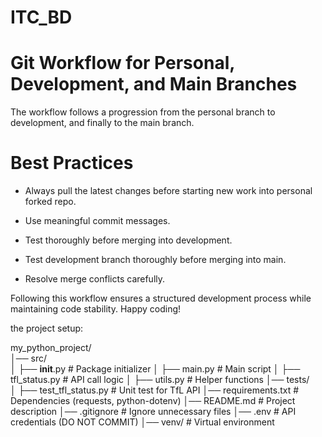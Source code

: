 # ITC_BD
# Git Workflow for Personal, Development, and Main Branches
The workflow follows a progression from the personal branch to development, and finally to the main branch.

# Best Practices

* Always pull the latest changes before starting new work into personal forked repo.

* Use meaningful commit messages.

* Test thoroughly before merging into development.

* Test development branch thoroughly before merging into main.

* Resolve merge conflicts carefully.

Following this workflow ensures a structured development process while maintaining code stability. Happy coding!

the project setup:

my_python_project/       
│── src/                   
│   ├── __init__.py          # Package initializer
│   ├── main.py              # Main script
│   ├── tfl_status.py        # API call logic
│   ├── utils.py             # Helper functions
│── tests/                   
│   ├── test_tfl_status.py   # Unit test for TfL API
│── requirements.txt         # Dependencies (requests, python-dotenv)
│── README.md                # Project description
│── .gitignore               # Ignore unnecessary files
│── .env                     # API credentials (DO NOT COMMIT)
│── venv/                    # Virtual environment

